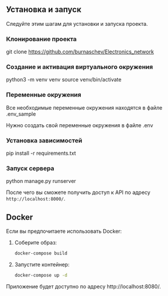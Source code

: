 


## Установка и запуск 

Следуйте этим шагам для установки и запуска проекта.

### Клонирование проекта

git clone https://github.com/burnaschev/Electronics_network


### Создание и активация виртуального окружения

python3 -m venv venv
source venv/bin/activate

### Переменные окружения

Все необходимые переменные окружения находятся в файле .env_sample

Нужно создать свой переменные окружения в файле .env

### Установка зависимостей

pip install -r requirements.txt


### Запуск сервера 

python manage.py runserver

После чего вы сможете получить доступ к API по адресу `http://localhost:8000/`.


## Docker

Если вы предпочитаете использовать Docker:

1. Соберите образ:

    ```bash
    docker-compose build
    ```

2. Запустите контейнер:

    ```bash
    docker-compose up -d
    ```

Приложение будет доступно по адресу http://localhost:8080/.
